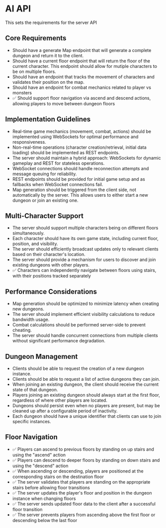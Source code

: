 # AI API

This sets the requirements for the server API

## Core Requirements

- Should have a generate Map endpoint that will generate a complete dungeon and return it to the client.
- Should have a current floor endpoint that will return the floor of the current character. This endpoint should allow for mutiple characters to be on multiple floors.
- Should have an endpoint that tracks the movement of characters and validates their position on the map.
- Should have an endpoint for combat mechanics related to player vs monsters
- ✅ Should support floor navigation via ascend and descend actions, allowing players to move between dungeon floors

## Implementation Guidelines

- Real-time game mechanics (movement, combat, actions) should be implemented using WebSockets for optimal performance and responsiveness.
- Non-real-time operations (character creation/retrieval, initial data loading) should be implemented as REST endpoints.
- The server should maintain a hybrid approach: WebSockets for dynamic gameplay and REST for stateless operations.
- WebSocket connections should handle reconnection attempts and message queuing for reliability.
- REST endpoints should be provided for initial game setup and as fallbacks when WebSocket connections fail.
- Map generation should be triggered from the client side, not automatically by the server. This allows users to either start a new dungeon or join an existing one.

## Multi-Character Support

- The server should support multiple characters being on different floors simultaneously.
- Each character should have its own game state, including current floor, position, and visibility.
- The server should efficiently broadcast updates only to relevant clients based on their character's location.
- The server should provide a mechanism for users to discover and join existing dungeons with other players.
- ✅ Characters can independently navigate between floors using stairs, with their positions tracked separately

## Performance Considerations

- Map generation should be optimized to minimize latency when creating new dungeons.
- The server should implement efficient visibility calculations to reduce bandwidth usage.
- Combat calculations should be performed server-side to prevent cheating.
- The server should handle concurrent connections from multiple clients without significant performance degradation.

## Dungeon Management

- Clients should be able to request the creation of a new dungeon instance.
- Clients should be able to request a list of active dungeons they can join.
- When joining an existing dungeon, the client should receive the current state of that dungeon.
- Players joining an existing dungeon should always start at the first floor, regardless of where other players are located.
- Dungeons should persist even when no players are present, but may be cleaned up after a configurable period of inactivity.
- Each dungeon should have a unique identifier that clients can use to join specific instances.

## Floor Navigation

- ✅ Players can ascend to previous floors by standing on up stairs and using the "ascend" action
- ✅ Players can descend to deeper floors by standing on down stairs and using the "descend" action
- ✅ When ascending or descending, players are positioned at the corresponding stairs on the destination floor
- ✅ The server validates that players are standing on the appropriate stairs before allowing floor transitions
- ✅ The server updates the player's floor and position in the dungeon instance when changing floors
- ✅ The server sends updated floor data to the client after a successful floor transition
- ✅ The server prevents players from ascending above the first floor or descending below the last floor